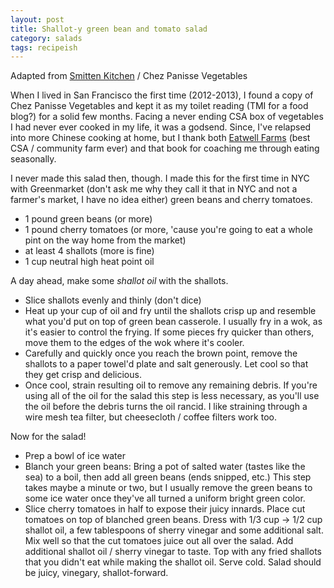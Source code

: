 ```yaml
---
layout: post
title: Shallot-y green bean and tomato salad
category: salads
tags: recipeish
---
```

Adapted from [Smitten Kitchen](https://smittenkitchen.com/2008/05/green-bean-and-cherry-tomato-salad/) / Chez Panisse Vegetables

When I lived in San Francisco the first time (2012-2013), I found a copy of Chez Panisse Vegetables and kept it as my toilet reading (TMI for a food blog?) for a solid few months. Facing a never ending CSA box of vegetables I had never ever cooked in my life, it was a godsend. Since, I've relapsed into more Chinese cooking at home, but I thank both [Eatwell Farms](http://www.eatwell.com/) (best CSA / community farm ever) and that book for coaching me through eating seasonally.

 I never made this salad then, though. I made this for the first time in NYC with Greenmarket (don't ask me why they call it that in NYC and not a farmer's market, I have no idea either) green beans and cherry tomatoes. 

- 1 pound green beans (or more)
- 1 pound cherry tomatoes (or more, 'cause you're going to eat a whole pint on the way home from the market)
- at least 4 shallots (more is fine)
- 1 cup neutral high heat  point oil

A day ahead, make some _shallot oil_ with the shallots. 
- Slice shallots evenly and thinly (don't dice)
- Heat up your cup of oil and fry until the shallots crisp up and resemble what you'd put on top of green bean casserole. I usually fry in a wok, as it's easier to control the frying. If some pieces fry quicker than others, move them to the edges of the wok where it's cooler. 
- Carefully and quickly once you reach the brown point, remove the shallots to a paper towel'd plate and salt generously. Let cool so that they get crisp and delicious. 
- Once cool, strain resulting oil to remove any remaining debris. If you're using all of the oil for the salad this step is less necessary, as you'll use the oil before the debris turns the oil rancid. I like straining through a wire mesh tea filter, but cheesecloth / coffee filters work too. 

Now for the salad! 

- Prep a bowl of ice water
- Blanch your green beans: Bring a pot of salted water (tastes like the sea) to a boil, then add all green beans (ends snipped, etc.) This step takes maybe a minute or two, but I usually remove the green beans to some ice water once they've all turned a uniform bright green color. 
- Slice cherry tomatoes in half to expose their juicy innards. Place cut tomatoes on top of blanched green beans. Dress with 1/3 cup -> 1/2 cup shallot oil, a few tablespoons of sherry vinegar and some additional salt. Mix well so that the cut tomatoes juice out all over the salad. Add additional shallot oil / sherry vinegar to taste. Top with any fried shallots that you didn't eat while making the shallot oil. Serve cold. Salad should be juicy, vinegary, shallot-forward. 
